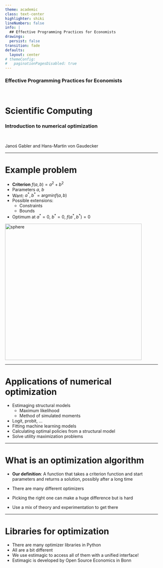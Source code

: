 ```yaml
---
theme: academic
class: text-center
highlighter: shiki
lineNumbers: false
info: |
  ## Effective Programming Practices for Economists
drawings:
  persist: false
transition: fade
defaults:
  layout: center
# themeConfig:
#   paginationPagesDisabled: true
---
```


### Effective Programming Practices for Economists

<br/>

# Scientific Computing

### Introduction to numerical optimization

<br/>


Janoś Gabler and Hans-Martin von Gaudecker

---

# Example problem

<div class="grid grid-cols-2 gap-4">
<div>

- **Criterion** $f(a, b) = a^2 + b^2$
- Parameters $a$, $b$
- Want: $a^*, b^* = \text{argmin} f(a, b)$
- Possible extensions:
    - Constraints
    - Bounds
- Optimum at $a^*=0$, $b^*=0$, $f(a^*,b^*) = 0$

</div>

<div>

<img src="/sphere.png" alt="sphere" width="450" class="center"/>

</div>
</div>

---

# Applications of numerical optimization

- Estimaging structural models
  - Maximum likelihood
  - Method of simulated moments
- Logit, probit, ...
- Fitting machine learning models
- Calculating optimal policies from a structural model
- Solve utility maximization problems


---

# What is an optimization algorithm

- **Our definition**: A function that takes a criterion function and start parameters
and returns a solution, possibly after a long time

- There are many different optimizers
- Picking the right one can make a huge difference but is hard
- Use a mix of theory and experimentation to get there


---

# Libraries for optimization


- There are many optimizer libraries in Python
- All are a bit different
- We use estimagic to access all of them with a unified interface!
- Estimagic is developed by Open Source Economics in Bonn
